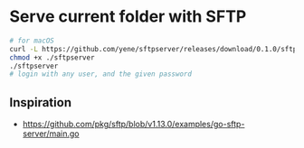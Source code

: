 # Serve current folder with SFTP

```bash
# for macOS
curl -L https://github.com/yene/sftpserver/releases/download/0.1.0/sftpserver-macos --output sftpserver
chmod +x ./sftpserver
./sftpserver
# login with any user, and the given password
```


## Inspiration
* https://github.com/pkg/sftp/blob/v1.13.0/examples/go-sftp-server/main.go
